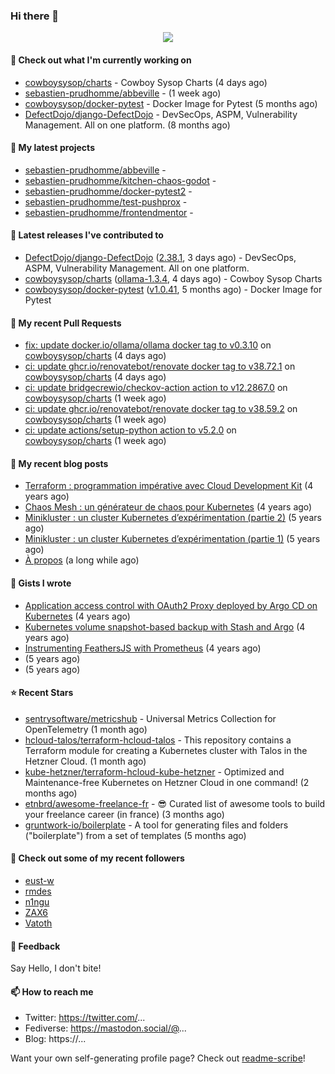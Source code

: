 ### Hi there 👋

<p align="center"><img src="https://github-readme-stats.vercel.app/api?username=sebastien-prudhomme&show_icons=true&locale=en"/></p>

#### 👷 Check out what I'm currently working on

- [cowboysysop/charts](https://github.com/cowboysysop/charts) - Cowboy Sysop Charts (4 days ago)
- [sebastien-prudhomme/abbeville](https://github.com/sebastien-prudhomme/abbeville) -  (1 week ago)
- [cowboysysop/docker-pytest](https://github.com/cowboysysop/docker-pytest) - Docker Image for Pytest (5 months ago)
- [DefectDojo/django-DefectDojo](https://github.com/DefectDojo/django-DefectDojo) -  DevSecOps, ASPM, Vulnerability Management. All on one platform. (8 months ago)

#### 🌱 My latest projects

- [sebastien-prudhomme/abbeville](https://github.com/sebastien-prudhomme/abbeville) - 
- [sebastien-prudhomme/kitchen-chaos-godot](https://github.com/sebastien-prudhomme/kitchen-chaos-godot) - 
- [sebastien-prudhomme/docker-pytest2](https://github.com/sebastien-prudhomme/docker-pytest2) - 
- [sebastien-prudhomme/test-pushprox](https://github.com/sebastien-prudhomme/test-pushprox) - 
- [sebastien-prudhomme/frontendmentor](https://github.com/sebastien-prudhomme/frontendmentor) - 

#### 🔭 Latest releases I've contributed to

- [DefectDojo/django-DefectDojo](https://github.com/DefectDojo/django-DefectDojo) ([2.38.1](https://github.com/DefectDojo/django-DefectDojo/releases/tag/2.38.1), 3 days ago) -  DevSecOps, ASPM, Vulnerability Management. All on one platform.
- [cowboysysop/charts](https://github.com/cowboysysop/charts) ([ollama-1.3.4](https://github.com/cowboysysop/charts/releases/tag/ollama-1.3.4), 4 days ago) - Cowboy Sysop Charts
- [cowboysysop/docker-pytest](https://github.com/cowboysysop/docker-pytest) ([v1.0.41](https://github.com/cowboysysop/docker-pytest/releases/tag/v1.0.41), 5 months ago) - Docker Image for Pytest

#### 🔨 My recent Pull Requests

- [fix: update docker.io/ollama/ollama docker tag to v0.3.10](https://github.com/cowboysysop/charts/pull/730) on [cowboysysop/charts](https://github.com/cowboysysop/charts) (4 days ago)
- [ci: update ghcr.io/renovatebot/renovate docker tag to v38.72.1](https://github.com/cowboysysop/charts/pull/729) on [cowboysysop/charts](https://github.com/cowboysysop/charts) (4 days ago)
- [ci: update bridgecrewio/checkov-action action to v12.2867.0](https://github.com/cowboysysop/charts/pull/728) on [cowboysysop/charts](https://github.com/cowboysysop/charts) (1 week ago)
- [ci: update ghcr.io/renovatebot/renovate docker tag to v38.59.2](https://github.com/cowboysysop/charts/pull/727) on [cowboysysop/charts](https://github.com/cowboysysop/charts) (1 week ago)
- [ci: update actions/setup-python action to v5.2.0](https://github.com/cowboysysop/charts/pull/726) on [cowboysysop/charts](https://github.com/cowboysysop/charts) (1 week ago)

#### 📜 My recent blog posts

- [Terraform : programmation impérative avec Cloud Development Kit](https://www.cowboysysop.com/post/terraform-programmation-imperative-avec-cloud-development-kit/) (4 years ago)
- [Chaos Mesh : un générateur de chaos pour Kubernetes](https://www.cowboysysop.com/post/chaos-mesh-un-generateur-de-chaos-pour-kubernetes/) (4 years ago)
- [Minikluster : un cluster Kubernetes d’expérimentation (partie 2)](https://www.cowboysysop.com/post/minikluster-un-cluster-kubernetes-d-experimentation-partie-2/) (5 years ago)
- [Minikluster : un cluster Kubernetes d’expérimentation (partie 1)](https://www.cowboysysop.com/post/minikluster-un-cluster-kubernetes-d-experimentation-partie-1/) (5 years ago)
- [À propos](https://www.cowboysysop.com/page/a-propos/) (a long while ago)

#### 📓 Gists I wrote

- [Application access control with OAuth2 Proxy deployed by Argo CD on Kubernetes](https://gist.github.com/c90af146c465305087d5f5a55990ca71) (4 years ago)
- [Kubernetes volume snapshot-based backup with Stash and Argo](https://gist.github.com/c53e870dc6b4987fefa4c36ea9f1187c) (4 years ago)
- [Instrumenting FeathersJS with Prometheus](https://gist.github.com/93ab307c8c03a9c5fdb1ff728f413855) (4 years ago)
- [](https://gist.github.com/9827398f4f792569e56351ac56e80b80) (5 years ago)
- [](https://gist.github.com/064f0ea019c9ff37b71ebc023c0a0c6b) (5 years ago)

#### ⭐ Recent Stars

- [sentrysoftware/metricshub](https://github.com/sentrysoftware/metricshub) - Universal Metrics Collection for OpenTelemetry (1 month ago)
- [hcloud-talos/terraform-hcloud-talos](https://github.com/hcloud-talos/terraform-hcloud-talos) - This repository contains a Terraform module for creating a Kubernetes cluster with Talos in the Hetzner Cloud. (1 month ago)
- [kube-hetzner/terraform-hcloud-kube-hetzner](https://github.com/kube-hetzner/terraform-hcloud-kube-hetzner) - Optimized and Maintenance-free Kubernetes on Hetzner Cloud in one command! (2 months ago)
- [etnbrd/awesome-freelance-fr](https://github.com/etnbrd/awesome-freelance-fr) - :sunglasses: Curated list of awesome tools to build your freelance career (in france) (3 months ago)
- [gruntwork-io/boilerplate](https://github.com/gruntwork-io/boilerplate) - A tool for generating files and folders (&#34;boilerplate&#34;) from a set of templates (5 months ago)

#### 👯 Check out some of my recent followers

- [eust-w](https://github.com/eust-w)
- [rmdes](https://github.com/rmdes)
- [n1ngu](https://github.com/n1ngu)
- [ZAX6](https://github.com/ZAX6)
- [Vatoth](https://github.com/Vatoth)

#### 💬 Feedback

Say Hello, I don't bite!

#### 📫 How to reach me

- Twitter: https://twitter.com/...
- Fediverse: https://mastodon.social/@...
- Blog: https://...

Want your own self-generating profile page? Check out [readme-scribe](https://github.com/muesli/readme-scribe)!
